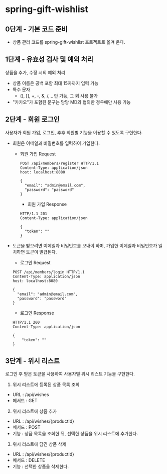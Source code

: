 # spring-gift-wishlist

## 0단계 - 기본 코드 준비
- 상품 관리 코드를 spring-gift-wishlist 프로젝트로 옮겨 온다.

## 1단계 - 유효성 검사 및 예외 처리
상품을 추가, 수정 시의 예외 처리
- 상품 이름은 공백 포함 최대 15자까지 입력 가능
- 특수 문자
  - (), [], +, -, &, /, _ 만 가능, 그 외 사용 불가
- "카카오"가 포함된 문구는 담당 MD와 협의한 경우에만 사용 가능

## 2단계 - 회원 로그인
사용자가 회원 가입, 로그인, 추후 회원별 기능을 이용할 수 있도록 구현한다.
- 회원은 이메일과 비밀번호를 입력하여 가입한다.

  - 회원 가입 Request
      ```
      POST /api/members/register HTTP/1.1
      Content-Type: application/json
      host: localhost:8080

      {
        "email": "admin@email.com",
        "password": "password"
      }
      ```
      - 회원 가입 Response
      ```
      HTTP/1.1 201
      Content-Type: application/json
  
      {
        "token": ""
      }
      ```
    
- 토큰을 받으려면 이메일과 비밀번호를 보내야 하며, 가입한 이메일과 비밀번호가 일치하면 토큰이 발급된다.
  - 로그인 Request
  ```
  POST /api/members/login HTTP/1.1
  Content-Type: application/json
  host: localhost:8080

  {
    "email": "admin@email.com",
    "password": "password"
  }
  ```
  - 로그인 Response
  ```
  HTTP/1.1 200
  Content-Type: application/json

  {
      "token": ""
  }
  ```
## 3단계 - 위시 리스트
로그인 후 받은 토큰을 사용하여 사용자별 위시 리스트 기능을 구현한다.

1. 위시 리스트에 등록된 상품 목록 조회
  - URL : /api/wishes
  - 메서드 : GET

2. 위시 리스트에 상품 추가
  - URL : /api/wishes/{productId}
  - 메서드 : POST
  - 기능 : 상품 목록을 조회한 뒤, 선택한 상품을 위시 리스트에 추가한다.

3. 위시 리스트에 담긴 상품 삭제
  - URL : /api/wishes/{productId}
  - 메서드 : DELETE
  - 기능 : 선택한 상품을 삭제한다.